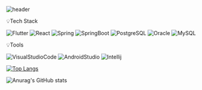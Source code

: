 
<!--<img src="https://capsule-render.vercel.app/api?type=wave&color=색상코드&height=높이&section=header&text=텍스트&fontSize=텍스트크기" />-->
![header](https://capsule-render.vercel.app/api?type=waving&color=auto&height=300&section=header&text=Hello%20World!!👋&fontSize=90)

💡Tech Stack
<!--<img src="https://img.shields.io/badge/${아이콘}-${색상}?style=${뱃지스타일}&logo=${텍스트}&logoColor=${텍스트 색상}"/></a>&nbsp
![Flutter](https://img.shields.io/badge/Flutter-%2302569B.svg?style=for-the-badge&logo=Flutter&logoColor=white)
![Spring](https://img.shields.io/badge/spring-%236DB33F.svg?style=for-the-badge&logo=spring&logoColor=white)
![Postgres](https://img.shields.io/badge/postgres-%23316192.svg?style=for-the-badge&logo=postgresql&logoColor=white)
-->
![Flutter](https://img.shields.io/badge/Flutter-02569B.svg?logo=Flutter&logoColor=white)
![React](https://img.shields.io/badge/React-61DAFB.svg?logo=React&logoColor=white)
![Spring](https://img.shields.io/badge/Spring-6DB33F.svg?logo=Spring&logoColor=white)
![SpringBoot](https://img.shields.io/badge/SpringBoot-6DB33F.svg?logo=SpringBoot&logoColor=white)
![PostgreSQL](https://img.shields.io/badge/PostgreSQL-4169E1.svg?logo=PostgreSQL&logoColor=white)
![Oracle](https://img.shields.io/badge/Oracle-f80000.svg?logo=Oracle&logoColor=white)
![MySQL](https://img.shields.io/badge/MySQL-4479A1.svg?logo=MySQL&logoColor=white)


💡Tools

![VisualStudioCode](https://img.shields.io/badge/Visual%20Studio%20Code-007ACC.svg?logo=VisualStudioCode&logoColor=white)
![AndroidStudio](https://img.shields.io/badge/Android%20Studio-3DDC84.svg?logo=AndroidStudio&logoColor=white)
![Intellij](https://img.shields.io/badge/IntelliJ-000000.svg?logo=IntellijIDEA&logoColor=white)


<!-- 가장 많이 사용하는 언어 -->
[![Top Langs](https://github-readme-stats.vercel.app/api/top-langs/?username=ktvaart&langs_count=8)](https://github.com/ktvaart/github-readme-stats)

<!-- Github stats -->
![Anurag's GitHub stats](https://github-readme-stats.vercel.app/api?username=ktvaart&show_icons=true&theme=radical)

<!--
**ktvaart/ktvaart** is a ✨ _special_ ✨ repository because its `README.md` (this file) appears on your GitHub profile.

Here are some ideas to get you started:

- 🔭 I’m currently working on ...
- 🌱 I’m currently learning ...
- 👯 I’m looking to collaborate on ...
- 🤔 I’m looking for help with ...
- 💬 Ask me about ...
- 📫 How to reach me: ...
- 😄 Pronouns: ...
- ⚡ Fun fact: ...
-->

